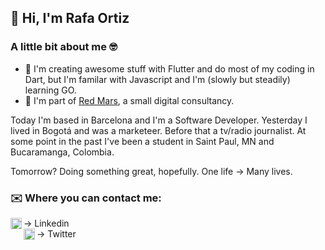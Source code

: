 ## 👋 Hi, I'm Rafa Ortiz

### A little bit about me 🤓
- 💙 I'm creating awesome stuff with Flutter and do most of my coding in Dart, but I'm familar with Javascript and I'm (slowly but steadily) learning GO.
- 🔴 I'm part of [Red Mars](https://redmars.es), a small digital consultancy.

Today I'm based in Barcelona and I'm a Software Developer.
Yesterday I lived in Bogotá and was a marketeer. Before that a tv/radio journalist. 
At some point in the past I've been a student in Saint Paul, MN and Bucaramanga, Colombia.

Tomorrow? Doing something great, hopefully. One life -> Many lives.

### ✉️ Where you can contact me:

[<img align="left" alt="Rafa Ortiz | Linkedin" width="18px" src="https://cdn.jsdelivr.net/npm/simple-icons@v3/icons/linkedin.svg" />][linkedin] -> Linkedin
<br>
[<img align="left" alt="Rafa Ortiz | Twitter" width="18px" src="https://cdn.jsdelivr.net/npm/simple-icons@v3/icons/twitter.svg" />][twitter] -> Twitter

<br />

[twitter]: https://twitter.com/ortizzableh
[linkedin]: https://www.linkedin.com/in/rafaelortizzableh/
